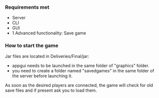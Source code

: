 ### Requirements met
- Server
- CLI
- GUI
- 1 Advanced functionality: Save game

### How to start the game
Jar files are located in Deliveries/Final/jar:
- appgui needs to be launched in the same folder of "graphics" folder.
- you need to create a folder named "savedgames" in the same folder of the server before launching it.

As soon as the desired players are connected, the game will check for old save files and if present ask you to load them.
